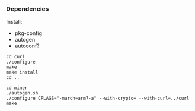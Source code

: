 ### Dependencies

Install:
* pkg-config
* autogen
* autoconf?

```
cd curl
./configure
make
make install
cd ..

cd miner
./autogen.sh
./configure CFLAGS="-march=arm7-a" --with-crypto= --with-curl=../curl
make
```
